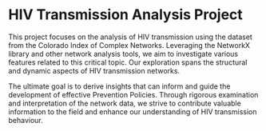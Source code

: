 # HIV Transmission Analysis Project

This project focuses on the analysis of HIV transmission using the dataset from the Colorado Index of Complex Networks. Leveraging the NetworkX library and other network analysis tools, we aim to investigate various features related to this critical topic. Our exploration spans the structural and dynamic aspects of HIV transmission networks.

The ultimate goal is to derive insights that can inform and guide the development of effective Prevention Policies. Through rigorous examination and interpretation of the network data, we strive to contribute valuable information to the field and enhance our understanding of HIV transmission behaviour.
